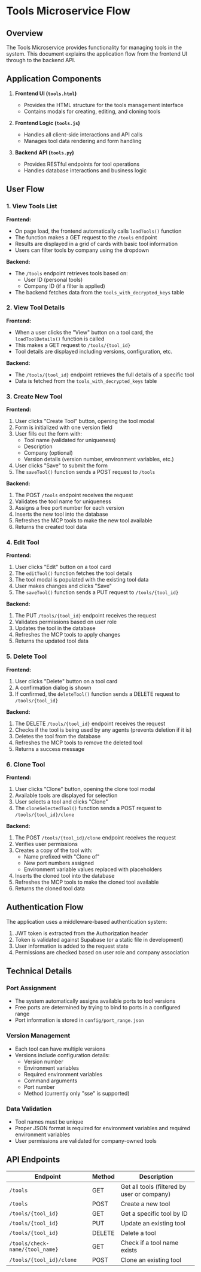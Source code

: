# Tools Microservice Flow

## Overview

The Tools Microservice provides functionality for managing tools in the system. This document explains the application flow from the frontend UI through to the backend API.

## Application Components

1. **Frontend UI (`tools.html`)**
   - Provides the HTML structure for the tools management interface
   - Contains modals for creating, editing, and cloning tools

2. **Frontend Logic (`tools.js`)**
   - Handles all client-side interactions and API calls
   - Manages tool data rendering and form handling

3. **Backend API (`tools.py`)**
   - Provides RESTful endpoints for tool operations
   - Handles database interactions and business logic

## User Flow

### 1. View Tools List

**Frontend:**
- On page load, the frontend automatically calls `loadTools()` function
- The function makes a GET request to the `/tools` endpoint
- Results are displayed in a grid of cards with basic tool information
- Users can filter tools by company using the dropdown

**Backend:**
- The `/tools` endpoint retrieves tools based on:
  - User ID (personal tools)
  - Company ID (if a filter is applied)
- The backend fetches data from the `tools_with_decrypted_keys` table

### 2. View Tool Details

**Frontend:**
- When a user clicks the "View" button on a tool card, the `loadToolDetails()` function is called
- This makes a GET request to `/tools/{tool_id}`
- Tool details are displayed including versions, configuration, etc.

**Backend:**
- The `/tools/{tool_id}` endpoint retrieves the full details of a specific tool
- Data is fetched from the `tools_with_decrypted_keys` table

### 3. Create New Tool

**Frontend:**
1. User clicks "Create Tool" button, opening the tool modal
2. Form is initialized with one version field
3. User fills out the form with:
   - Tool name (validated for uniqueness)
   - Description
   - Company (optional)
   - Version details (version number, environment variables, etc.)
4. User clicks "Save" to submit the form
5. The `saveTool()` function sends a POST request to `/tools`

**Backend:**
1. The POST `/tools` endpoint receives the request
2. Validates the tool name for uniqueness
3. Assigns a free port number for each version
4. Inserts the new tool into the database
5. Refreshes the MCP tools to make the new tool available
6. Returns the created tool data

### 4. Edit Tool

**Frontend:**
1. User clicks "Edit" button on a tool card
2. The `editTool()` function fetches the tool details
3. The tool modal is populated with the existing tool data
4. User makes changes and clicks "Save"
5. The `saveTool()` function sends a PUT request to `/tools/{tool_id}`

**Backend:**
1. The PUT `/tools/{tool_id}` endpoint receives the request
2. Validates permissions based on user role
3. Updates the tool in the database
4. Refreshes the MCP tools to apply changes
5. Returns the updated tool data

### 5. Delete Tool

**Frontend:**
1. User clicks "Delete" button on a tool card
2. A confirmation dialog is shown
3. If confirmed, the `deleteTool()` function sends a DELETE request to `/tools/{tool_id}`

**Backend:**
1. The DELETE `/tools/{tool_id}` endpoint receives the request
2. Checks if the tool is being used by any agents (prevents deletion if it is)
3. Deletes the tool from the database
4. Refreshes the MCP tools to remove the deleted tool
5. Returns a success message

### 6. Clone Tool

**Frontend:**
1. User clicks "Clone" button, opening the clone tool modal
2. Available tools are displayed for selection
3. User selects a tool and clicks "Clone"
4. The `cloneSelectedTool()` function sends a POST request to `/tools/{tool_id}/clone`

**Backend:**
1. The POST `/tools/{tool_id}/clone` endpoint receives the request
2. Verifies user permissions
3. Creates a copy of the tool with:
   - Name prefixed with "Clone of"
   - New port numbers assigned
   - Environment variable values replaced with placeholders
4. Inserts the cloned tool into the database
5. Refreshes the MCP tools to make the cloned tool available
6. Returns the cloned tool data

## Authentication Flow

The application uses a middleware-based authentication system:

1. JWT token is extracted from the Authorization header
2. Token is validated against Supabase (or a static file in development)
3. User information is added to the request state
4. Permissions are checked based on user role and company association

## Technical Details

### Port Assignment

- The system automatically assigns available ports to tool versions
- Free ports are determined by trying to bind to ports in a configured range
- Port information is stored in `config/port_range.json`

### Version Management

- Each tool can have multiple versions
- Versions include configuration details:
  - Version number
  - Environment variables
  - Required environment variables
  - Command arguments
  - Port number
  - Method (currently only "sse" is supported)

### Data Validation

- Tool names must be unique
- Proper JSON format is required for environment variables and required environment variables
- User permissions are validated for company-owned tools

## API Endpoints

| Endpoint | Method | Description |
|----------|--------|-------------|
| `/tools` | GET | Get all tools (filtered by user or company) |
| `/tools` | POST | Create a new tool |
| `/tools/{tool_id}` | GET | Get a specific tool by ID |
| `/tools/{tool_id}` | PUT | Update an existing tool |
| `/tools/{tool_id}` | DELETE | Delete a tool |
| `/tools/check-name/{tool_name}` | GET | Check if a tool name exists |
| `/tools/{tool_id}/clone` | POST | Clone an existing tool | 
